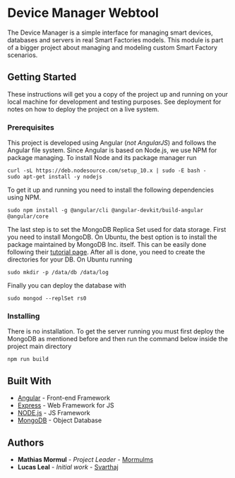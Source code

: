 # Device Manager Webtool

The Device Manager is a simple interface for managing smart devices, databases and servers in real Smart Factories models. This module is part of a bigger project about managing and modeling custom Smart Factory scenarios.  

## Getting Started

These instructions will get you a copy of the project up and running on your local machine for development and testing purposes. See deployment for notes on how to deploy the project on a live system.

### Prerequisites

This project is developed using Angular (*not AngularJS*) and follows the Angular file system. Since Angular is based on Node.js, we use NPM for package managing.  To install Node and its package manager run

```
curl -sL https://deb.nodesource.com/setup_10.x | sudo -E bash -
sudo apt-get install -y nodejs
```

To get it up and running you need to install the following dependencies using NPM.

```
sudo npm install -g @angular/cli @angular-devkit/build-angular @angular/core
```

The last step is to set the MongoDB Replica Set used for data storage. First you need to install MongoDB. On Ubuntu, the best option is to install the package maintained by MongoDB Inc. itself. This can be easily done following their [tutorial page](https://docs.mongodb.com/manual/tutorial/install-mongodb-on-ubuntu/). After all is done, you need to create the directories for your DB. On Ubuntu running
```
sudo mkdir -p /data/db /data/log
```

Finally you can deploy the database with
```
sudo mongod --replSet rs0
```

### Installing

There is no installation. To get the server running you must first deploy the MongoDB as mentioned before and then run the command below inside the project main directory

```
npm run build
```

## Built With

* [Angular](https://angular.io/) - Front-end Framework
* [Express](https://expressjs.com/) - Web Framework for JS
* [NODE.js](https://nodejs.org/en/) - JS Framework
* [MongoDB](https://www.mongodb.com/) - Object Database

## Authors

* **Mathias Mormul** - *Project Leader* - [Mormulms](https://github.com/mormulms)
* **Lucas Leal** - *Initial work* - [Svarthaj](https://github.com/Svarthaj)
